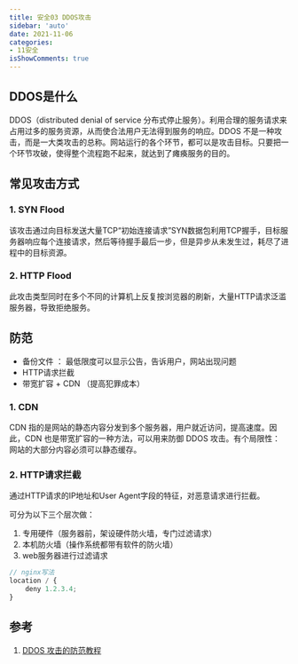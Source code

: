 ```yaml
---
title: 安全03 DDOS攻击
sidebar: 'auto'
date: 2021-11-06
categories:
- 11安全
isShowComments: true
---
```




## DDOS是什么

DDOS（distributed denial of service 分布式停止服务）。利用合理的服务请求来占用过多的服务资源，从而使合法用户无法得到服务的响应。DDOS 不是一种攻击，而是一大类攻击的总称。网站运行的各个环节，都可以是攻击目标。只要把一个环节攻破，使得整个流程跑不起来，就达到了瘫痪服务的目的。

## 常见攻击方式

### 1. SYN Flood

该攻击通过向目标发送大量TCP“初始连接请求”SYN数据包利用TCP握手，目标服务器响应每个连接请求，然后等待握手最后一步，但是异步从未发生过，耗尽了进程中的目标资源。

### 2. HTTP Flood

此攻击类型同时在多个不同的计算机上反复按浏览器的刷新，大量HTTP请求泛滥服务器，导致拒绝服务。

## 防范

-   备份文件 ： 最低限度可以显示公告，告诉用户，网站出现问题
-   HTTP请求拦截
-   带宽扩容 + CDN （提高犯罪成本）



### 1. CDN

CDN 指的是网站的静态内容分发到多个服务器，用户就近访问，提高速度。因此，CDN 也是带宽扩容的一种方法，可以用来防御 DDOS 攻击。有个局限性： 网站的大部分内容必须可以静态缓存。



### 2. HTTP请求拦截

通过HTTP请求的IP地址和User Agent字段的特征，对恶意请求进行拦截。

可分为以下三个层次做：

1.   专用硬件（服务器前，架设硬件防火墙，专门过滤请求）
2.   本机防火墙（操作系统都带有软件的防火墙）
3.   web服务器进行过滤请求

```js
// nginx写法
location / {
    deny 1.2.3.4;
}
```



## 参考

1.   [DDOS 攻击的防范教程](http://www.ruanyifeng.com/blog/2018/06/ddos.html)

